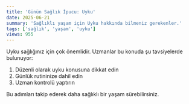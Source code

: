 ```yaml
---
title: 'Günün Sağlık İpucu: Uyku'
date: 2025-06-21
summary: 'Sağlıklı yaşam için Uyku hakkında bilmeniz gerekenler.'
tags: ['sağlık', 'yaşam', 'uyku']
views: 955
---
```


Uyku sağlığınız için çok önemlidir. Uzmanlar bu konuda şu tavsiyelerde bulunuyor:

1. Düzenli olarak uyku konusuna dikkat edin
2. Günlük rutininize dahil edin
3. Uzman kontrolü yaptırın

Bu adımları takip ederek daha sağlıklı bir yaşam sürebilirsiniz.